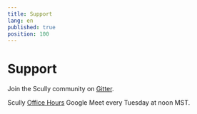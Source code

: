 ```yaml
---
title: Support
lang: en
published: true
position: 100
---
```


# Support

Join the Scully community on [Gitter](https://gitter.im/scullyio/community).

Scully [Office Hours](https://meet.google.com/vcm-wekz-hsx?authuser=1) Google Meet every Tuesday at noon MST.
